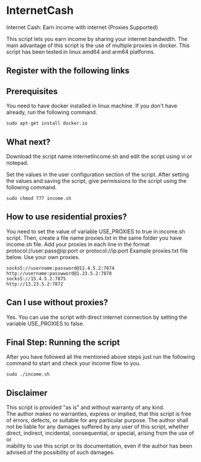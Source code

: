 # InternetCash
Internet Cash: Earn income with internet (Proxies Supported)

This script lets you earn income by sharing your internet bandwidth. The main advantage of this script is the use of multiple proxies in docker. 
This script has been tested in linux amd64 and arm64 platforms. 

## Register with the following links

## Prerequisites 
You need to have docker installed in linux machine. If you don't have already, run the following command.
```
sudo apt-get install docker.io
```
## What next?
Download the script name internetIncome.sh and edit the script using vi or notepad.

Set the values in the user configuration section of the script.
After setting the values and saving the script, give permissions to the script using the following command. 

```
sudo chmod 777 income.sh
```

## How to use residential proxies?

You need to set the value of variable USE_PROXIES to true in income.sh script.
Then, create a file name proxies.txt in the same folder you have income.sh file.
Add your proxies in each line in the format protocol://user:pass@ip:port or protocol://ip:port
Example proxies.txt file below. Use your own proxies. 
```
socks5://username:password@12.4.5.2:7874
http://username:passwword@1.23.5.2:7878
socks5://15.4.5.2:7875
http://13.23.5.2:7872
```

## Can I use without proxies?

Yes. You can use the script with direct internet connection by setting the variable USE_PROXIES to false.


## Final Step: Running the script
After you have followed all the mentioned above steps just run the following command to start and check your income flow to you.
```
sudo ./income.sh
```

## Disclaimer
This script is provided "as is" and without warranty of any kind.  
The author makes no warranties, express or implied, that this script is free of errors, defects, or suitable for any particular purpose. 
The author shall not  be liable for any damages suffered by any user of this script, whether direct, indirect, incidental, consequential, or special, arising from the use of or    
inability to use this script or its documentation, even if the author has been advised of the possibility of such damages.  

